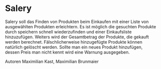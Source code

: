 # Salery

Salery soll das Finden von Produkten beim Einkaufen mit einer Liste von ausgewählten Produkten erleichtern. Es ist möglich die gesuchten Produkte durch speichern schnell wiederzufinden und einer Einkaufsliste hinzuzufügen. Weiters wird der Gesamtbetrag der Produkte, die gekauft werden berechnet. Fälschlicherweise hinzugefügte Produkte können natürlich gelöscht werden. Sollte man ein neues Produkt hinzufügen, dessen Preis man nicht kennt wird eine Warnung ausgegeben.

Autoren Maximilian Kast, Maximilian Brunmaier

